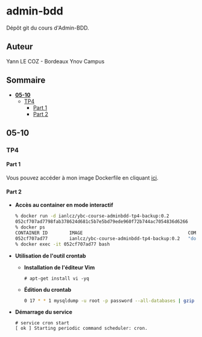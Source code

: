 # admin-bdd

Dépôt git du cours d'Admin-BDD.

## Auteur

Yann LE COZ - Bordeaux Ynov Campus

## Sommaire

- [**05-10**](#05-10)
  - [TP4](#TP4)
    - [Part 1](#Part-1)
    - [Part 2](#Part-2)

## 05-10

### TP4

#### Part 1

Vous pouvez accéder à mon image Dockerfile en cliquant [ici](https://hub.docker.com/r/ianlcz/ybc-course-adminbdd-tp4-backup).

#### Part 2

- **Accès au container en mode interactif**

  ```zsh
  % docker run -d ianlcz/ybc-course-adminbdd-tp4-backup:0.2
  052cf707ad7798fab378624d681c5b7e5bd79ede960f72b744ac7054836d6266
  % docker ps
  CONTAINER ID        IMAGE                                       COMMAND                  CREATED             STATUS              PORTS                 NAMES
  052cf707ad77        ianlcz/ybc-course-adminbdd-tp4-backup:0.2   "docker-entrypoint.s…"   15 seconds ago      Up 14 seconds       3306/tcp, 33060/tcp   mystifying_curie
  % docker exec -it 052cf707ad77 bash
  ```

- **Utilisation de l'outil crontab**
  - **Installation de l'éditeur Vim**
    ```bach
    # apt-get install vi -yq
    ```
  - **Édition du crontab**
    ```zsh
    0 17 * * 1 mysqldump -u root -p password --all-databases | gzip -9 -c > /backups/backup_"$(date +%Y-%m-%d)".sql.gz
    ```
- **Démarrage du service**
  ```bach
  # service cron start
  [ ok ] Starting periodic command scheduler: cron.
  ```
